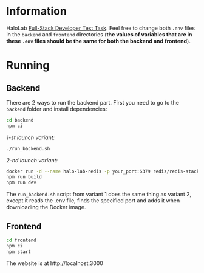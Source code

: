 # Information
HaloLab <a href="https://halolab.notion.site/Full-stack-developer-test-task-Jun-2024-4aef7553eb434e75ae6a117b4538d4a8" target="_blank">Full-Stack Developer Test Task</a>.
Feel free to change both ```.env``` files in the ```backend``` and ```frontend``` directories (**the values of variables that are in these ```.env``` files should be the same for both the backend and frontend**).

# Running
## Backend
There are 2 ways to run the backend part. First you need to go to the ```backend``` folder and install dependencies:
```bash
cd backend
npm ci
```
*1-st launch variant:*
```bash
./run_backend.sh
```
*2-nd launch variant:*
```bash
docker run -d --name halo-lab-redis -p your_port:6379 redis/redis-stack-server:latest
npm run build
npm run dev
```
The ```run_backend.sh``` script from variant 1 does the same thing as variant 2, except it reads the .env file, finds the specified port and adds it when downloading the Docker image.
## Frontend
```bash
cd frontend
npm ci
npm start
```
The website is at http://localhost:3000

